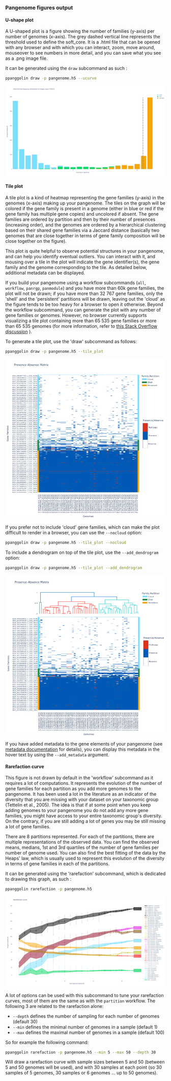 ### Pangenome figures output

#### U-shape plot
A U-shaped plot is a figure showing the number of families (y-axis) per number of genomes (x-axis). The grey dashed vertical line represents the threshold used to define the soft_core.
It is a .html file that can be opened with any browser and with which you can interact, zoom, move around, mouseover to see numbers in more detail, and you can save what you see as a .png image file.

It can be generated using the `draw` subcommand as such : 

```bash
ppanggolin draw -p pangenome.h5 --ucurve
```


![tile plot figure](../../_static/u_plot.png)



#### Tile plot

A tile plot is a kind of heatmap representing the gene families (y-axis) in the genomes (x-axis) making up your pangenome. The tiles on the graph will be colored if the gene family is present in a genome (either in blue or red if the gene family has multiple gene copies) and uncolored if absent. The gene families are ordered by partition and then by their number of presences (increasing order), and the genomes are ordered by a hierarchical clustering based on their shared gene families via a Jaccard distance (basically two genomes that are close together in terms of gene family composition will be close together on the figure).

This plot is quite helpful to observe potential structures in your pangenome, and can help you identify eventual outliers. You can interact with it, and mousing over a tile in the plot will indicate the gene identifier(s), the gene family and the genome corresponding to the tile. As detailed below, additional metadata can be displayed.

If you build your pangenome using a workflow subcommands (`all`, `workflow`, `panrgp`, `panmodule`) and you have more than 60k gene families, the plot will not be drawn; if you have more than 32 767 gene families, only the 'shell' and the 'persistent' partitions will be drawn, leaving out the 'cloud' as the figure tends to be too heavy for a browser to open it otherwise. Beyond the workflow subcommand, you can generate the plot with any number of gene families or genomes. However, no browser currently supports visualizing a tile plot containing more than 65 535 gene families or more than 65 535 genomes (for more information, refer to [this Stack Overflow discussion](https://stackoverflow.com/questions/78431835/plotly-heatmap-has-limit-on-data-size)
 ).

To generate a tile plot, use the 'draw' subcommand as follows:

```bash
ppanggolin draw -p pangenome.h5 --tile_plot
```

![Tile plot figure](../../_static/tile_plot_no_dendro.png)

If you prefer not to include 'cloud' gene families, which can make the plot difficult to render in a browser, you can use the `--nocloud` option:

```bash
ppanggolin draw -p pangenome.h5 --tile_plot --nocloud
```

To include a dendrogram on top of the tile plot, use the `--add_dendrogram` option:

```bash
ppanggolin draw -p pangenome.h5 --tile_plot --add_dendrogram
```

![Tile plot with dendrogram](../../_static/tile_plot_dendro.png)

If you have added metadata to the gene elements of your pangenome (see [metadata documentation](../metadata.md) for details), you can display this metadata in the hover text by using the `--add_metadata` argument.

#### Rarefaction curve
This figure is not drawn by default in the 'workflow' subcommand as it requires a lot of computations. It represents the evolution of the number of gene families for each partition as you add more genomes to the pangenome. It has been used a lot in the literature as an indicator of the diversity that you are missing with your dataset on your taxonomic group (Tettelin et al., 2005). The idea is that if at some point when you keep adding genomes to your pangenome you do not add any more gene families, you might have access to your entire taxonomic group's diversity. On the contrary, if you are still adding a lot of genes you may be still missing a lot of gene families. 

There are 8 partitions represented. For each of the partitions, there are multiple representations of the observed data. You can find the observed means, medians, 1st and 3rd quartiles of the number of gene families per number of genome used. You can also find the best fitting of the data by the Heaps' law, which is usually used to represent this evolution of the diversity in terms of gene families in each of the partitions.

It can be generated using the 'rarefaction' subcommand, which is dedicated to drawing this graph, as such : 

```bash
ppanggolin rarefaction -p pangenome.h5
```

![rarefaction curve figure](../../_static/evolution.png)


A lot of options can be used with this subcommand to tune your rarefaction curves, most of them are the same as with the `partition` workflow.
The following 3 are related to the rarefaction alone:

- `--depth` defines the number of sampling for each number of genomes (default 30)
- `--min` defines the minimal number of genomes in a sample (default 1)
- `--max` defines the maximal number of genomes in a sample (default 100)

So for example the following command:

```bash
ppanggolin rarefaction -p pangenome.h5 --min 5 --max 50 --depth 30
```

Will draw a rarefaction curve with sample sizes between 5 and 50 (between 5 and 50 genomes will be used), and with 30 samples at each point (so 30 samples of 5 genomes, 30 samples or 6 genomes ... up to 50 genomes).

